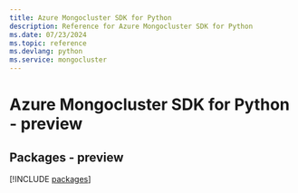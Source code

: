 ```yaml
---
title: Azure Mongocluster SDK for Python
description: Reference for Azure Mongocluster SDK for Python
ms.date: 07/23/2024
ms.topic: reference
ms.devlang: python
ms.service: mongocluster
---
```

# Azure Mongocluster SDK for Python - preview
## Packages - preview
[!INCLUDE [packages](mongocluster-index.md)]